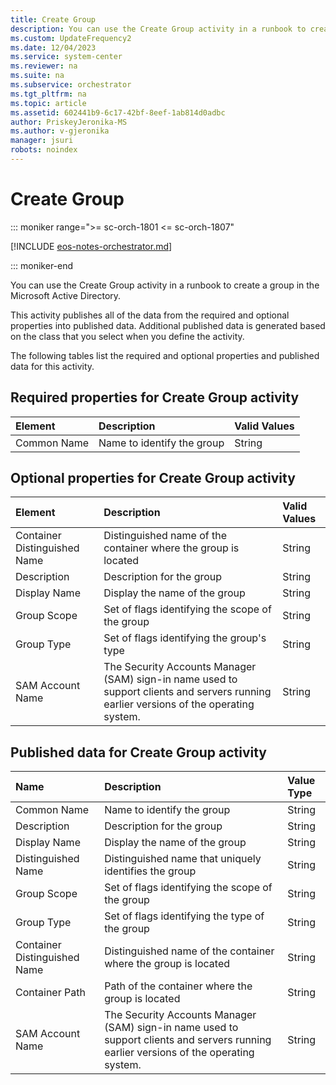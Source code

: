 ```yaml
---
title: Create Group
description: You can use the Create Group activity in a runbook to create a group in the Microsoft Active Directory.
ms.custom: UpdateFrequency2
ms.date: 12/04/2023
ms.service: system-center
ms.reviewer: na
ms.suite: na
ms.subservice: orchestrator
ms.tgt_pltfrm: na
ms.topic: article
ms.assetid: 602441b9-6c17-42bf-8eef-1ab814d0adbc
author: PriskeyJeronika-MS
ms.author: v-gjeronika
manager: jsuri
robots: noindex
---
```

# Create Group

::: moniker range=">= sc-orch-1801 <= sc-orch-1807"

[!INCLUDE [eos-notes-orchestrator.md](../includes/eos-notes-orchestrator.md)]

::: moniker-end

You can use the Create Group activity in a runbook to create a group in the Microsoft Active Directory.

This activity publishes all of the data from the required and optional properties into published data. Additional published data is generated based on the class that you select when you define the activity.

The following tables list the required and optional properties and published data for this activity.

## Required properties for Create Group activity

| Element   | Description   | Valid Values |
|:---|:---|:---|
| Common Name | Name to identify the group | String   |

## Optional properties for Create Group activity

| Element   | Description   | Valid Values |
|:---|:---|:---|
| Container Distinguished Name | Distinguished name of the container where the group is located   | String   |
| Description   | Description for the group   | String   |
| Display Name   | Display the name of the group   | String   |
| Group Scope   | Set of flags identifying the scope of the group   | String   |
| Group Type   | Set of flags identifying the group's type   | String   |
| SAM Account Name   | The Security Accounts Manager (SAM) sign-in name used to support clients and servers running earlier versions of the operating system. | String   |

## Published data for Create Group activity

| Name   | Description   | Value Type |
|:---|:---|:---|
| Common Name   | Name to identify the group   | String   |
| Description   | Description for the group   | String   |
| Display Name   | Display the name of the group   | String   |
| Distinguished Name   | Distinguished name that uniquely identifies the group   | String   |
| Group Scope   | Set of flags identifying the scope of the group   | String   |
| Group Type   | Set of flags identifying the type of the group   | String   |
| Container Distinguished Name | Distinguished name of the container where the group is located   | String   |
| Container Path   | Path of the container where the group is located   | String   |
| SAM Account Name   | The Security Accounts Manager (SAM) sign-in name used to support clients and servers running earlier versions of the operating system. | String   |
